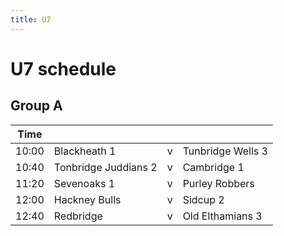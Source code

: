 ```yaml
---
title: U7
---
```

# U7 schedule

## Group A

| Time | | | |
| - | - | - | - |
| 10:00 | Blackheath 1 | v | Tunbridge Wells 3 |
| 10:40 | Tonbridge Juddians 2 | v | Cambridge 1 |
| 11:20 | Sevenoaks 1 | v | Purley Robbers
| 12:00 | Hackney Bulls | v | Sidcup 2 |
| 12:40 | Redbridge | v | Old Elthamians 3
